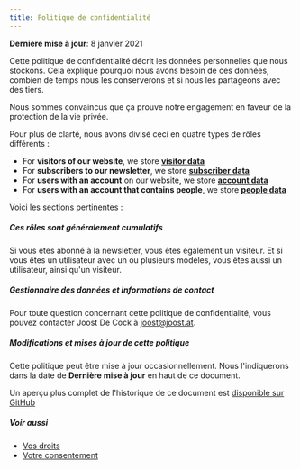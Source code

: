 ```yaml
---
title: Politique de confidentialité
---
```


**Dernière mise à jour**: 8 janvier 2021

Cette politique de confidentialité décrit les données personnelles que nous stockons. Cela explique pourquoi nous avons besoin de ces données, combien de temps nous les conserverons et si nous les partageons avec des tiers.

Nous sommes convaincus que ça prouve notre engagement en faveur de la protection de la vie privée.

Pour plus de clarté, nous avons divisé ceci en quatre types de rôles différents :

- For **visitors of our website**, we store **[visitor data][v]**
- For **subscribers to our newsletter**, we store **[subscriber data][s]**
- For **users with an account** on our website, we store **[account data][a]**
- For **users with an account that contains people**, we store **[people data][p]**

Voici les sections pertinentes :

<ReadMore list />

<Tip>

##### Ces rôles sont généralement cumulatifs

Si vous êtes abonné à la newsletter, vous êtes également un visiteur.
Et si vous êtes un utilisateur avec un ou plusieurs modèles, vous êtes aussi un utilisateur, ainsi qu'un visiteur.

</Tip>

##### Gestionnaire des données et informations de contact

Pour toute question concernant cette politique de confidentialité, vous pouvez contacter Joost De Cock à joost@joost.at.

##### Modifications et mises à jour de cette politique

Cette politique peut être mise à jour occasionnellement. Nous l'indiquerons dans la date de **Dernière mise à jour** en haut de ce document.

Un aperçu plus complet de l'historique de ce document est [disponible sur GitHub][1]

##### Voir aussi

- [Vos droits][2]
- [Votre consentement][3]

[1]: https://github.com/freesewing/markdown/commits/develop/org/docs/various/privacy

[2]: /docs/various/right/

[3]: /account/actions/consent/

[v]: /docs/various/privacy/visitor/

[s]: /docs/various/privacy/subscriber/

[a]: /docs/various/privacy/account/

[p]: /docs/various/privacy/people/
